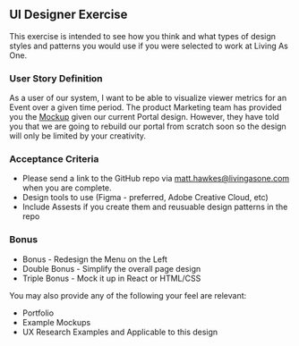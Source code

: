 ## UI Designer Exercise

This exercise is intended to see how you think and what types of design styles and patterns you would use 
if you were selected to work at Living As One. 

### User Story Definition

As a user of our system, I want to be able to visualize viewer metrics for an Event over a given time period.  The product Marketing team has provided you the [Mockup](ControlAnalytics.htm) given our current Portal design.  However, they have told you that we are going to rebuild our portal from scratch soon so the design will only be limited by your creativity.  



 
### Acceptance Criteria
* Please send a link to the GitHub repo via <matt.hawkes@livingasone.com> when you are complete.
* Design tools to use (Figma - preferred, Adobe Creative Cloud, etc)
* Include Assests if you create them and reusuable design patterns in the repo

### Bonus 
* Bonus - Redesign the Menu on the Left
* Double Bonus - Simplify the overall page design
* Triple Bonus - Mock it up in React or HTML/CSS 

You may also provide any of the following your feel are relevant:

* Portfolio
* Example Mockups
* UX Research Examples and Applicable to this design
